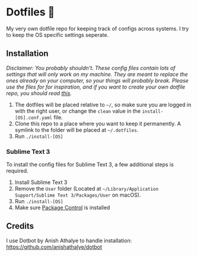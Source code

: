 # Dotfiles 🎉

My very own dotfile repo for keeping track of configs across systems. I try to keep the OS specific settings seperate.

## Installation
_Disclaimer: You probably shouldn't. These config files contain lots of settings that will only work on my machine. They are meant to replace the ones already on your computer, so your things will probably break. Please use the files for for inspiration, and if you want to create your own dotfile repo, you should read [this](https://www.anishathalye.com/2014/08/03/managing-your-dotfiles/)._

1. The dotfiles will be placed relative to `~/`, so make sure you are logged in with the right user, or change the `clean` value in the `install-[OS].conf.yaml` file.
2. Clone this repo to a place where you want to keep it permanently. A symlink to the folder will be placed at `~/.dotfiles`.
3. Run `./install-[OS]`

### Sublime Text 3
To install the config files for Sublime Text 3, a few additional steps is required.

1. Install Sublime Text 3
2. Remove the `User` folder (Located at `~/Library/Application Support/Sublime Text 3/Packages/User` on macOS).
3. Run `./install-[OS]`
4. Make sure [Package Control](https://packagecontrol.io) is installed 

## Credits
I use Dotbot by Anish Athalye to handle installation: 
https://github.com/anishathalye/dotbot
